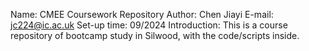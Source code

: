 Name: CMEE Coursework Repository
Author: Chen Jiayi
E-mail: jc224@ic.ac.uk
Set-up time: 09/2024
Introduction: This is a course repository of bootcamp study in Silwood, with the code/scripts inside.

